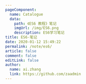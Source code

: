 ```yaml
---
pageComponent:
  name: Catalogue
  data:
    path: 《ES6 教程》笔记
    imgUrl: /img/ES6.png
    description: ES6学习笔记
title: ES6-笔记
date: 2020-01-12 15:49:22
permalink: /note/es6/
article: false
comment: false
editLink: false
author:
  name: ai.zhang
  link: https://github.com/zaadmin
---
```

